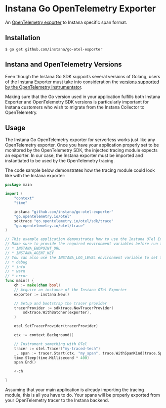 # Instana Go OpenTelemetry Exporter

An [OpenTelemetry exporter](https://opentelemetry.io/docs/js/exporters/) to Instana specific span format.

## Installation

    $ go get github.com/instana/go-otel-exporter

## Instana and OpenTelemetry Versions

Even though the Instana Go SDK supports several versions of Golang, users of the Instana Exporter must take into consideration the
[versions supported by the OpenTelemetry instrumentator](https://github.com/open-telemetry/opentelemetry-go#compatibility).

Making sure that the Go version used in your application fulfills both Instana Exporter and OpenTelemetry SDK versions
is particularly important for Instana customers who wish to migrate from the Instana Collector to OpenTelemetry.

## Usage

The Instana Go OpenTelemetry exporter for serverless works just like any OpenTelemetry exporter.
Once you have your application properly set to be monitored by the OpenTelemetry SDK, the injected tracing module
expects an exporter. In our case, the Instana exporter must be imported and instantiated to be used by the
OpenTelemetry tracing.

The code sample below demonstrates how the tracing module could look like with the Instana exporter:

```go
package main

import (
	"context"
	"time"

	instana "github.com/instana/go-otel-exporter"
	"go.opentelemetry.io/otel"
	sdktrace "go.opentelemetry.io/otel/sdk/trace"
	"go.opentelemetry.io/otel/trace"
)

// This example application demonstrates how to use the Instana OTel Exporter.
// Make sure to provide the required environment variables before run the application:
// * INSTANA_ENDPOINT_URL
// * INSTANA_AGENT_KEY
// You can also use the INSTANA_LOG_LEVEL environment variable to set the log level. Available options are:
// * debug
// * info
// * warn
// * error
func main() {
	ch := make(chan bool)
	// Acquire an instance of the Instana OTel Exporter
	exporter := instana.New()

	// Setup and bootstrap the tracer provider
	tracerProvider := sdktrace.NewTracerProvider(
		sdktrace.WithBatcher(exporter),
	)

	otel.SetTracerProvider(tracerProvider)

	ctx := context.Background()

	// Instrument something with OTel
	tracer := otel.Tracer("my-traced-tech")
	_, span := tracer.Start(ctx, "my_span", trace.WithSpanKind(trace.SpanKindServer))
	time.Sleep(time.Millisecond * 400)
	span.End()

	<-ch

}
```
Assuming that your main application is already importing the tracing module, this is all you have to do.
Your spans will be properly exported from your OpenTelemetry tracer to the Instana backend.
